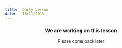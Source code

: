 ```yaml
---
title:  Daily Lesson
date:   16/11/2018
---
```


### <center>We are working on this lesson</center>
<center>Please come back later</center>